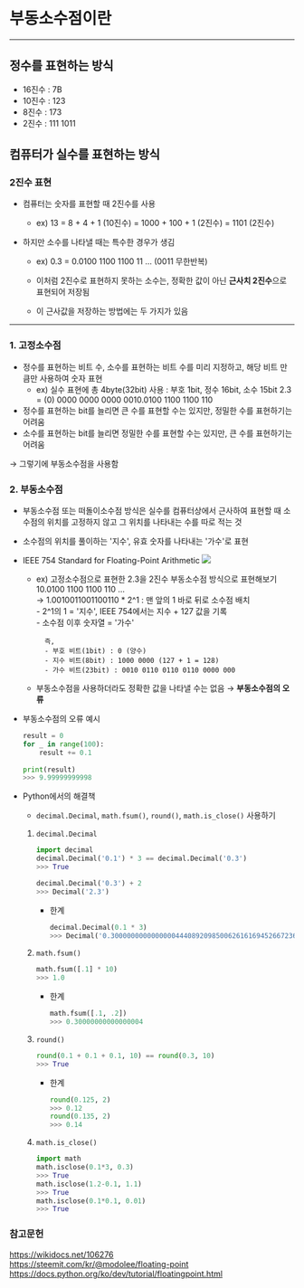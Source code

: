 # 부동소수점이란

- - -

## 정수를 표현하는 방식

- 16진수 : 7B
- 10진수 : 123
- 8진수 : 173
- 2진수 : 111 1011


## 컴퓨터가 실수를 표현하는 방식
### 2진수 표현
- 컴퓨터는 숫자를 표현할 때 2진수를 사용
    - ex) 13 = 8 + 4 + 1        (10진수)
             = 1000 + 100 + 1   (2진수)
             = 1101             (2진수)

- 하지만 소수를 나타낼 때는 특수한 경우가 생김
    - ex) 0.3 = 0.0100 1100 1100 11 ... (0011 무한반복)

    - 이처럼 2진수로 표현하지 못하는 소수는, 정확한 값이 아닌 **근사치 2진수**으로 표현되어 저장됨
    - 이 근사값을 저장하는 방법에는 두 가지가 있음


- - -

### 1. 고정소수점
- 정수를 표현하는 비트 수, 소수를 표현하는 비트 수를 미리 지정하고, 해당 비트 만큼만 사용하여 숫자 표현
    - ex) 실수 표현에 총 4byte(32bit) 사용 : 부호 1bit,  정수 16bit, 소수 15bit
          2.3 = (0) 0000 0000 0000 0010.0100 1100 1100 110
- 정수를 표현하는 bit를 늘리면 큰 수를 표현할 수는 있지만, 정밀한 수를 표현하기는 어려움
- 소수를 표현하는 bit를 늘리면 정밀한 수를 표현할 수는 있지만, 큰 수를 표현하기는 어려움

→ 그렇기에 부동소수점을 사용함


### 2. 부동소수점

- 부동소수점 또는 떠돌이소수점 방식은 실수를 컴퓨터상에서 근사하여 표현할 때 소수점의 위치를 고정하지 않고 그 위치를 나타내는 수를 따로 적는 것
- 소수점의 위치를 풀이하는 '지수', 유효 숫자를 나타내는 '가수'로 표현 

- IEEE 754 Standard for Floating-Point Arithmetic
    ![](https://steemitimages.com/DQme3vRe1nGigGs1GfZkU5ffbufAs1gSNT4MKqR7F1PcxCi/IEEE754.png)

    - ex) 고정소수점으로 표현한 2.3을 2진수 부동소수점 방식으로 표현해보기
            10.0100 1100 1100 110 ...  
          → 1.0010011001100110 * 2^1 : 맨 앞의 1 바로 뒤로 소수점 배치  
            - 2^1의 1 = '지수', IEEE 754에서는 지수 + 127 값을 기록  
            - 소수점 이후 숫자열 = '가수'  
            
            즉,  
            - 부호 비트(1bit) : 0 (양수)  
            - 지수 비트(8bit) : 1000 0000 (127 + 1 = 128)  
            - 가수 비트(23bit) : 0010 0110 0110 0110 0000 000  

    - 부동소수점을 사용하더라도 정확한 값을 나타낼 수는 없음 → **부동소수점의 오류**  


- 부동소수점의 오류 예시  

    ```python
    result = 0
    for _ in range(100):
        result += 0.1
        
    print(result)
    >>> 9.99999999998
    ```  

- Python에서의 해결책  
    - `decimal.Decimal`, `math.fsum()`, `round()`, `math.is_close()` 사용하기  


    1) `decimal.Decimal`

        ```python
        import decimal
        decimal.Decimal('0.1') * 3 == decimal.Decimal('0.3')
        >>> True

        decimal.Decimal('0.3') + 2
        >>> Decimal('2.3')
        ```  
        - 한계
            ```python
            decimal.Decimal(0.1 * 3)
            >>> Decimal('0.3000000000000000444089209850062616169452667236328125')
            ```  
  

    2) `math.fsum()`  
        ```python
        math.fsum([.1] * 10)
        >>> 1.0
        ```  
        - 한계
            ```python
            math.fsum([.1, .2])
            >>> 0.30000000000000004
            ```  
  

    3) `round()`
        ```python
        round(0.1 + 0.1 + 0.1, 10) == round(0.3, 10)
        >>> True
        ```
        - 한계
            ```python
            round(0.125, 2)
            >>> 0.12
            round(0.135, 2)
            >>> 0.14
            ```  
  

    4) `math.is_close()`
        ```python
        import math
        math.isclose(0.1*3, 0.3)
        >>> True
        math.isclose(1.2-0.1, 1.1)
        >>> True
        math.isclose(0.1*0.1, 0.01)
        >>> True
        ```




### 참고문헌
https://wikidocs.net/106276  
https://steemit.com/kr/@modolee/floating-point  
https://docs.python.org/ko/dev/tutorial/floatingpoint.html  